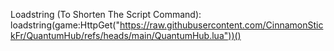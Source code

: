 Loadstring (To Shorten The Script Command): loadstring(game:HttpGet("https://raw.githubusercontent.com/CinnamonStickFr/QuantumHub/refs/heads/main/QuantumHub.lua"))()
